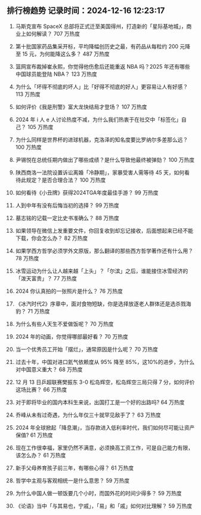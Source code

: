 
## 排行榜趋势 记录时间：2024-12-16 12:23:17
  
  1. 马斯克宣布 SpaceX 总部将正式迁至美国得州，打造新的「星际基地城」，商业上如何解读？ 707 万热度
    
  2. 第十批国家药品集采开标，平均降幅创历史之最，有药品从每粒约 200 元降至 15 元，为何能降这么多？ 487 万热度
    
  3. 篮网宣布裁掉崔永熙，你觉得他伤愈后还能重返 NBA 吗？2025 年还有哪些中国球员能登陆 NBA？ 123 万热度
    
  4. 为什么「坏得不彻底的坏人」比「好得不彻底的好人」更容易让人有好感？ 113 万热度
    
  5. 如何评价《我是刑警》富大龙快结局才登场？ 107 万热度
    
  6. 2024 年 i 人 e 人讨论热度不减，为什么我们热衷于在社交中「标签化」自己？ 105 万热度
    
  7. 为什么同样是世界杯的进球机器，克洛泽的知名度要比罗纳尔多差那么远？ 100 万热度
    
  8. 尹锡悦在总统任期内做出了哪些成绩？是什么导致他最终被弹劾？ 100 万热度
    
  9. 陕西商洛一法院设置诉讼离婚「冷静期」，家暴受害人需等待 45 天，如何看待此规定？是否合理合法？ 100 万热度
    
  10. 如何看待《小丑牌》获得2024TGA年度最佳手游？ 99 万热度
    
  11. 人到中年有没有后悔当初的选择？ 99 万热度
    
  12. 墓志铭的记载一定比史书准确么？ 88 万热度
    
  13. 如果领导在微信上发重要文件，你回复收到却忘记接收，后面想起来已经不能下载，你会怎么办？ 82 万热度
    
  14. 如果学西方哲学必须学外文原版，那么翻译的那些西方哲学著作还有什么用？ 78 万热度
    
  15. 冰雪运动为什么让人越来越「上头」？「尔滨」之后，谁能接住冰雪经济的「泼天富贵」？ 77 万热度
    
  16. 2024 你认真拍的一张照片是什么？ 76 万热度
    
  17. 《冰汽时代2》序章中，面对食物短缺，你是选择放逐老人群体还是选杀戮海豹？ 71 万热度
    
  18. 为什么有些人天生不爱做饭呢？ 70 万热度
    
  19. 2024 年的动画，你觉得哪部最好看？ 70 万热度
    
  20. 当一个优秀员工开始「摆烂」，通常原因是什么呢？ 70 万热度
    
  21. 过去十年，中国对进口氦气依赖度从 95% 降至 85%​，这10%的进步，为什么对中国意义重大？ 68 万热度
    
  22. 12 月 13 日乒超联赛樊振东 3-0 松岛辉空，松岛辉空三局只得 7 分，如何评价这场比赛？ 66 万热度
    
  23. 对于即将毕业的国内本科生来说，出国打工是一个好的出路吗? 64 万热度
    
  24. 乔峰从未有过奇遇，为什么年仅三十就罕见敌手了？ 63 万热度
    
  25. 2024 年全球掀起「降息潮」，当存款进入低利率时代，我们如何尽可能让资产保值? 61 万热度
    
  26. 现在工作很幸福，家里仍然不满意，必须换高工资工作，可是自己能力有限，该怎么办？ 61 万热度
    
  27. 新手父母养育孩子前三年，有哪些心得？ 61 万热度
    
  28. 哲学中主观与客观相统一是什么意思？ 59 万热度
    
  29. 为什么中国人做一顿饭要几个小时，而国外花的时间少得多？ 59 万热度
    
  30. 《论语》当中「与其易也，宁戚」，「易」和「戚」如何对比理解？ 59 万热度
    